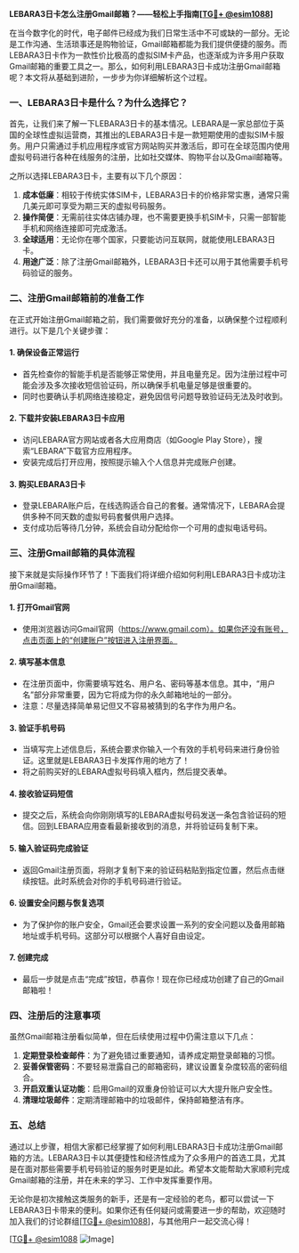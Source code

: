 **LEBARA3日卡怎么注册Gmail邮箱？——轻松上手指南[[TG💪+ @esim1088](https://t.me/s/esim1088)]**

在当今数字化的时代，电子邮件已经成为我们日常生活中不可或缺的一部分。无论是工作沟通、生活琐事还是购物验证，Gmail邮箱都能为我们提供便捷的服务。而LEBARA3日卡作为一款性价比极高的虚拟SIM卡产品，也逐渐成为许多用户获取Gmail邮箱的重要工具之一。那么，如何利用LEBARA3日卡成功注册Gmail邮箱呢？本文将从基础到进阶，一步步为你详细解析这个过程。

### **一、LEBARA3日卡是什么？为什么选择它？**

首先，让我们来了解一下LEBARA3日卡的基本情况。LEBARA是一家总部位于英国的全球性虚拟运营商，其推出的LEBARA3日卡是一款短期使用的虚拟SIM卡服务。用户只需通过手机应用程序或官方网站购买并激活后，即可在全球范围内使用虚拟号码进行各种在线服务的注册，比如社交媒体、购物平台以及Gmail邮箱等。

之所以选择LEBARA3日卡，主要有以下几个原因：

1. **成本低廉**：相较于传统实体SIM卡，LEBARA3日卡的价格非常实惠，通常只需几美元即可享受为期三天的虚拟号码服务。
2. **操作简便**：无需前往实体店铺办理，也不需要更换手机SIM卡，只需一部智能手机和网络连接即可完成激活。
3. **全球适用**：无论你在哪个国家，只要能访问互联网，就能使用LEBARA3日卡。
4. **用途广泛**：除了注册Gmail邮箱外，LEBARA3日卡还可以用于其他需要手机号码验证的服务。

### **二、注册Gmail邮箱前的准备工作**

在正式开始注册Gmail邮箱之前，我们需要做好充分的准备，以确保整个过程顺利进行。以下是几个关键步骤：

#### **1. 确保设备正常运行**
- 首先检查你的智能手机是否能够正常使用，并且电量充足。因为注册过程中可能会涉及多次接收短信验证码，所以确保手机电量足够是很重要的。
- 同时也要确认手机网络连接稳定，避免因信号问题导致验证码无法及时收到。

#### **2. 下载并安装LEBARA3日卡应用**
- 访问LEBARA官方网站或者各大应用商店（如Google Play Store），搜索“LEBARA”下载官方应用程序。
- 安装完成后打开应用，按照提示输入个人信息并完成账户创建。

#### **3. 购买LEBARA3日卡**
- 登录LEBARA账户后，在线选购适合自己的套餐。通常情况下，LEBARA会提供多种不同天数的虚拟号码套餐供用户选择。
- 支付成功后等待几分钟，系统会自动分配给你一个可用的虚拟电话号码。

### **三、注册Gmail邮箱的具体流程**

接下来就是实际操作环节了！下面我们将详细介绍如何利用LEBARA3日卡成功注册Gmail邮箱。

#### **1. 打开Gmail官网**
- 使用浏览器访问Gmail官网（https://www.gmail.com）。如果你还没有账号，点击页面上的“创建账户”按钮进入注册界面。

#### **2. 填写基本信息**
- 在注册页面中，你需要填写姓名、用户名、密码等基本信息。其中，“用户名”部分非常重要，因为它将成为你的永久邮箱地址的一部分。
- 注意：尽量选择简单易记但又不容易被猜到的名字作为用户名。

#### **3. 验证手机号码**
- 当填写完上述信息后，系统会要求你输入一个有效的手机号码来进行身份验证。这里就是LEBARA3日卡发挥作用的地方了！
- 将之前购买好的LEBARA虚拟号码填入框内，然后提交表单。

#### **4. 接收验证码短信**
- 提交之后，系统会向你刚刚填写的LEBARA虚拟号码发送一条包含验证码的短信。回到LEBARA应用查看最新接收到的消息，并将验证码复制下来。

#### **5. 输入验证码完成验证**
- 返回Gmail注册页面，将刚才复制下来的验证码粘贴到指定位置，然后点击继续按钮。此时系统会对你的手机号码进行验证。

#### **6. 设置安全问题与恢复选项**
- 为了保护你的账户安全，Gmail还会要求设置一系列的安全问题以及备用邮箱地址或手机号码。这部分可以根据个人喜好自由设定。

#### **7. 创建完成**
- 最后一步就是点击“完成”按钮，恭喜你！现在你已经成功创建了自己的Gmail邮箱啦！

### **四、注册后的注意事项**

虽然Gmail邮箱注册看似简单，但在后续使用过程中仍需注意以下几点：

1. **定期登录检查邮件**：为了避免错过重要通知，请养成定期登录邮箱的习惯。
2. **妥善保管密码**：不要轻易泄露自己的邮箱密码，建议设置复杂度较高的密码组合。
3. **开启双重认证功能**：启用Gmail的双重身份验证可以大大提升账户安全性。
4. **清理垃圾邮件**：定期清理邮箱中的垃圾邮件，保持邮箱整洁有序。

### **五、总结**

通过以上步骤，相信大家都已经掌握了如何利用LEBARA3日卡成功注册Gmail邮箱的方法。LEBARA3日卡以其便捷性和经济性成为了众多用户的首选工具，尤其是在面对那些需要手机号码验证的服务时更是如此。希望本文能帮助大家顺利完成Gmail邮箱的注册，并在未来的学习、工作中发挥重要作用。

无论你是初次接触这类服务的新手，还是有一定经验的老鸟，都可以尝试一下LEBARA3日卡带来的便利。如果你还有任何疑问或需要进一步的帮助，欢迎随时加入我们的讨论群组[[TG💪+ @esim1088](https://t.me/s/esim1088)]，与其他用户一起交流心得！

[[TG💪+ @esim1088](https://t.me/s/esim1088) ![Image](https://i.postimg.cc/4NQfJmqS/Snipaste-2025-05-13-00-14-12.png)]
